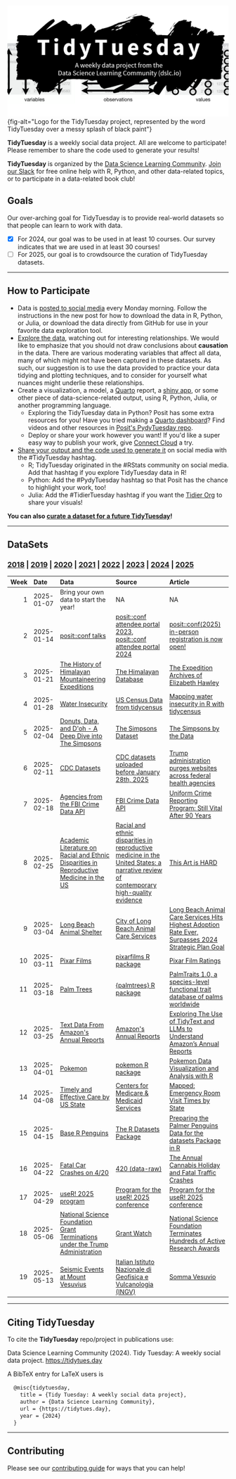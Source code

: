 ![](static/tt_logo.png){fig-alt="Logo for the TidyTuesday project, represented by the word TidyTuesday over a messy splash of black paint"}

**TidyTuesday** is a weekly social data project. 
All are welcome to participate! 
Please remember to share the code used to generate your results!

**TidyTuesday** is organized by the [Data Science Learning Community](https://dslc.io). 
[Join our Slack](https://dslc.io/join) for free online help with R, Python, and other data-related topics, or to participate in a data-related book club!

## Goals

Our over-arching goal for TidyTuesday is to provide real-world datasets so that people can learn to work with data.

- [x] For 2024, our goal was to be used in at least 10 courses. Our survey indicates that we are used in at least 30 courses!
- [ ] For 2025, our goal is to crowdsource the curation of TidyTuesday datasets.

***

## How to Participate

- Data is [posted to social media](dataset_announcements.md) every Monday morning. Follow the instructions in the new post for how to download the data in R, Python, or Julia, or download the data directly from GitHub for use in your favorite data exploration tool.
- [Explore the data](https://r4ds.hadley.nz/), watching out for interesting relationships. We would like to emphasize that you should not draw conclusions about **causation** in the data. There are various moderating variables that affect all data, many of which might not have been captured in these datasets. As such, our suggestion is to use the data provided to practice your data tidying and plotting techniques, and to consider for yourself what nuances might underlie these relationships.
- Create a visualization, a model, a [Quarto](https://quarto.org/) report, a [shiny app](https://shiny.posit.co/), or some other piece of data-science-related output, using R, Python, Julia, or another programming language.
  - Exploring the TidyTuesday data in Python? Posit has some extra resources for you! Have you tried making a [Quarto dashboard](https://quarto.org/docs/dashboards/)? Find videos and other resources in [Posit's PydyTuesday repo](https://github.com/posit-dev/python-tidytuesday-challenge).
  - Deploy or share your work however you want! If you'd like a super easy way to publish your work, give [Connect Cloud](https://connect.posit.cloud/) a try.
- [Share your output and the code used to generate it](sharing.md) on social media with the #TidyTuesday hashtag.
  - R; TidyTuesday originated in the #RStats community on social media. Add that hashtag if you explore TidyTuesday data in R!
  - Python: Add the #PydyTuesday hashtag so that Posit has the chance to highlight your work, too!
  - Julia: Add the #TidierTuesday hashtag if you want the [Tidier Org](https://github.com/TidierOrg) to share your visuals!

**You can also [curate a dataset for a future TidyTuesday](pr_instructions.md)!**  

***

## DataSets

### [2018](data/2018/readme.md) | [2019](data/2019/readme.md) | [2020](data/2020/readme.md)  | [2021](data/2021/readme.md) | [2022](data/2022/readme.md) | [2023](data/2023/readme.md) | [2024](data/2024/readme.md) | [2025](data/2025/readme.md)

| Week|Date       |Data                                                                                    |Source                                                                                                                                                 |Article                                                                                             |
|----:|:----------|:---------------------------------------------------------------------------------------|:------------------------------------------------------------------------------------------------------------------------------------------------------|:---------------------------------------------------------------------------------------------------|
|    1|2025-01-07 |Bring your own data to start the year!                                                  |NA                                                                                                                                                     |NA                                                                                                  |
|    2|2025-01-14 |[posit::conf talks](data/2025/2025-01-14/readme.md)                                     |[posit::conf attendee portal 2023](https://reg.conf.posit.co/flow/posit/positconf23/attendee-portal/page/sessioncatalog), [posit::conf attendee portal 2024](https://reg.conf.posit.co/flow/posit/positconf24/attendee-portal/page/sessioncatalog)|[posit::conf(2025) in-person registration is now open!](https://posit.co/blog/positconf2025-in-person-registration-is-now-open/)|
|    3|2025-01-21 |[The History of Himalayan Mountaineering Expeditions](data/2025/2025-01-21/readme.md)   |[The Himalayan Database](https://www.himalayandatabase.com/downloads.html)                                                                             |[The Expedition Archives of Elizabeth Hawley](https://www.himalayandatabase.com/index.html)         |
|    4|2025-01-28 |[Water Insecurity](data/2025/2025-01-28/readme.md)                                      |[US Census Data from tidycensus](https://cran.r-project.org/package=tidycensus)                                                                        |[Mapping water insecurity in R with tidycensus](https://waterdata.usgs.gov/blog/acs-maps/)          |
|    5|2025-02-04 |[Donuts, Data, and D'oh - A Deep Dive into The Simpsons](data/2025/2025-02-04/readme.md)|[The Simpsons Dataset](https://www.kaggle.com/datasets/prashant111/the-simpsons-dataset)                                                               |[The Simpsons by the Data](https://toddwschneider.com/posts/the-simpsons-by-the-data/)              |
|    6|2025-02-11 |[CDC Datasets](data/2025/2025-02-11/readme.md)                                          |[CDC datasets uploaded before January 28th, 2025](https://archive.org/details/20250128-cdc-datasets)                                                   |[Trump administration purges websites across federal health agencies](https://www.npr.org/sections/shots-health-news/2025/01/31/nx-s1-5282274/trump-administration-purges-health-websites)|
|    7|2025-02-18 |[Agencies from the FBI Crime Data API](data/2025/2025-02-18/readme.md)                  |[FBI Crime Data API](https://cde.ucr.cjis.gov/LATEST/webapp/#/pages/docApi)                                                                            |[Uniform Crime Reporting Program: Still Vital After 90 Years](https://le.fbi.gov/cjis-division/cjis-link/uniform-crime-reporting-program-still-vital-after-90-years-)|
|    8|2025-02-25 |[Academic Literature on Racial and Ethnic Disparities in Reproductive Medicine in the US](data/2025/2025-02-25/readme.md)|[Racial and ethnic disparities in reproductive medicine in the United States: a narrative review of contemporary high-quality evidence](https://www.ajog.org/article/S0002-9378(24)00775-0/fulltext)|[This Art is HARD](https://katcorr.github.io/this-art-is-HARD/)                                     |
|    9|2025-03-04 |[Long Beach Animal Shelter](data/2025/2025-03-04/readme.md)                             |[City of Long Beach Animal Care Services](https://data.longbeach.gov/explore/dataset/animal-shelter-intakes-and-outcomes/information/)                 |[Long Beach Animal Care Services Hits Highest Adoption Rate Ever, Surpasses 2024 Strategic Plan Goal](https://www.longbeach.gov/press-releases/long-beach-animal-care-services-hits-highest-adoption-rate-ever-surpasses-2024--strategic-plan-goal/)|
|   10|2025-03-11 |[Pixar Films](data/2025/2025-03-11/readme.md)                                           |[pixarfilms R package](https://erictleung.com/pixarfilms/index.html)                                                                                   |[Pixar Film Ratings](https://erictleung.com/pixarfilms/articles/pixar_film_ratings.html)            |
|   11|2025-03-18 |[Palm Trees](data/2025/2025-03-18/readme.md)                                            |[{palmtrees} R package](https://github.com/EmilHvitfeldt/palmtrees)                                                                                    |[PalmTraits 1.0, a species-level functional trait database of palms worldwide](https://www.nature.com/articles/s41597-019-0189-0)|
|   12|2025-03-25 |[Text Data From Amazon's Annual Reports](data/2025/2025-03-25/readme.md)                |[Amazon's Annual Reports](https://ir.aboutamazon.com/annual-reports-proxies-and-shareholder-letters/default.aspx)                                      |[Exploring The Use of TidyText and LLMs to Understand Amazon’s Annual Reports](https://gregoryvdvinne.github.io/Text-Mining-Amazon-Budgets.html)|
|   13|2025-04-01 |[Pokemon](data/2025/2025-04-01/readme.md)                                               |[pokemon R package](https://github.com/williamorim/pokemon/)                                                                                           |[Pokemon Data Visualization and Analysis with R](https://medium.com/@hanahshih46/pokemon-data-visualization-and-analysis-with-r-60970c8e37f4)|
|   14|2025-04-08 |[Timely and Effective Care by US State](data/2025/2025-04-08/readme.md)                 |[Centers for Medicare & Medicaid Services](https://data.cms.gov/provider-data/dataset/apyc-v239)                                                       |[Mapped: Emergency Room Visit Times by State](https://www.visualcapitalist.com/mapped-emergency-room-visit-times-by-state/)|
|   15|2025-04-15 |[Base R Penguins](data/2025/2025-04-15/readme.md)                                       |[The R Datasets Package](https://www.r-project.org/)                                                                                                   |[Preparing the Palmer Penguins Data for the datasets Package in R](https://zenodo.org/records/14902740)|
|   16|2025-04-22 |[Fatal Car Crashes on 4/20](data/2025/2025-04-22/readme.md)                             |[420 (data-raw)](https://osf.io/qnrg6/)                                                                                                                |[The Annual Cannabis Holiday and Fatal Traffic Crashes](https://osf.io/preprints/osf/tzcsy_v1)      |
|   17|2025-04-29 |[useR! 2025 program](data/2025/2025-04-29/readme.md)                                    |[Program for the useR! 2025 conference](https://user2025.r-project.org/)                                                                               |[Program for the useR! 2025 conference](https://user2025.r-project.org/)                            |
|   18|2025-05-06 |[National Science Foundation Grant Terminations under the Trump Administration](data/2025/2025-05-06/readme.md)|[Grant Watch](https://grant-watch.us/nsf-data.html)                                                                                                    |[National Science Foundation Terminates Hundreds of Active Research Awards](https://www.nytimes.com/2025/04/22/science/trump-national-science-foundation-grants.html)|
|   19|2025-05-13 |[Seismic Events at Mount Vesuvius](data/2025/2025-05-13/readme.md)                      |[Italian Istituto Nazionale di Geofisica e Vulcanologia (INGV)](https://www.ingv.it/)                                                                  |[Somma Vesuvio](https://www.ingv.it/somma-vesuvio)                                                  |

***  

## Citing TidyTuesday

To cite the **TidyTuesday** repo/project in publications use:

  Data Science Learning Community (2024). Tidy Tuesday: A weekly social data project.
  https://tidytues.day

A BibTeX entry for LaTeX users is

```
  @misc{tidytuesday, 
    title = {Tidy Tuesday: A weekly social data project}, 
    author = {Data Science Learning Community}, 
    url = {https://tidytues.day}, 
    year = {2024} 
  }
```

***

## Contributing

Please see our [contributing guide](CONTRIBUTING.md) for ways that you can help!
